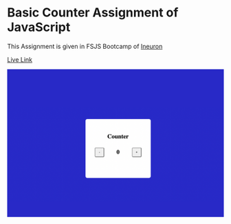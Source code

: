 # Basic Counter Assignment of JavaScript

This Assignment is given in FSJS Bootcamp of [Ineuron](https://ineuron.ai)

[Live Link]()

![Image](./Image/Basic_Counter.png)
